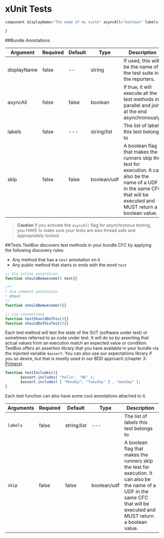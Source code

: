 # xUnit Tests

```javascript
component displayName="The name of my suite" asyncAll="boolean" labels="list" skip="boolean"{

}
```

##Bundle Annotations

|Argument|Required|Default|Type|Description|
|--|--|--|--|--|
|displayName |false|--|string|If used, this will be the name of the test suite in the reporters.|
|asyncAll|false|false|boolean|If true, it will execute all the test methods in parallel and join at the end asynchronously.|
|labels|false|---|string/list|The list of labels this test belongs to|
|skip|false|false|boolean/udf|A boolean flag that makes the runners skip the test for execution. It can also be the name of a UDF in the same CFC that will be executed and MUST return a boolean value.|

> **Caution** If you activate the `asyncAll` flag for asynchronous testing, you HAVE to make sure your tests are also thread safe and appropriately locked.

##Tests
TestBox discovers test methods in your bundle CFC by applying the following discovery rules:

* Any method that has a `test` annotation on it
* Any public method that starts or ends with the word `test`

```javascript
// Via inline annotation
function shouldBeAwesome() test{}

/**
* Via comment annotation
* @test
*/
function shouldBeAwesome(){}

// via conventions
function testShouldDoThis(){}
function shouldDoThisTest(){}
```

Each test method will test the state of the SUT (software under test) or sometimes referred to as code under test. It will do so by asserting that actual values from an execution match an expected value or condition. TestBox offers an assertion library that you have available in your bundle via the injected variable `$assert`. You can also use our expectations library if you so desire, but that is mostly used in our BDD approach (chapter 3: [Primers](../primers/index.md)).

```javascript
function testIncludes(){
       $assert.includes( "hello", "HE" );
       $assert.includes( [ "Monday", "Tuesday" ] , "monday" );
}
```

Each test function can also have some cool annotations attached to it.

|Arguments|Required|Default|Type|Description|
|--|--|--|--|--|
| `labels` |false|string/list|---|The list of labels this test belongs to|
| `skip` |false|false|boolean/udf|A boolean flag that makes the runners skip the test for execution. It can also be the name of a UDF in the same CFC that will be executed and MUST return a boolean value.|

